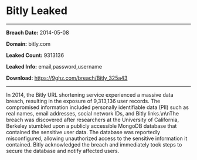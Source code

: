# Bitly Leaked

------------
**Breach Date:** 2014-05-08

**Domain:** bitly.com

**Leaked Count:** 9313136

**Leaked Info:** email,password,username

**Download:** https://9ghz.com/breach/Bitly_325a43

------------
In 2014, the Bitly URL shortening service experienced a massive data breach, resulting in the exposure of 9,313,136 user records. The compromised information included personally identifiable data (PII) such as real names, email addresses, social network IDs, and Bitly links.\n\nThe breach was discovered after researchers at the University of California, Berkeley stumbled upon a publicly accessible MongoDB database that contained the sensitive user data. The database was reportedly misconfigured, allowing unauthorized access to the sensitive information it contained. Bitly acknowledged the breach and immediately took steps to secure the database and notify affected users.
